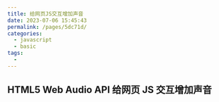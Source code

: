 ```yaml
---
title: 给网页JS交互增加声音
date: 2023-07-06 15:45:43
permalink: /pages/5dc71d/
categories:
  - javascript
  - basic
tags:
  -
---
```


## HTML5 Web Audio API 给网页 JS 交互增加声音

<JS-WebAudioButton/>
